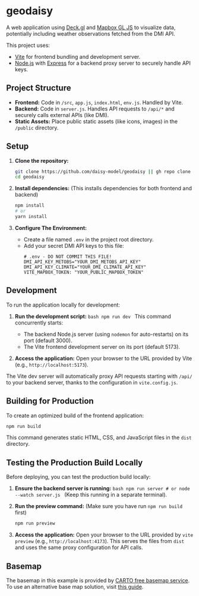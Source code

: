 # geodaisy

A web application using [Deck.gl](https://deck.gl/) and [Mapbox GL JS](https://docs.mapbox.com/mapbox-gl-js/api/) to visualize data, potentially including
weather observations fetched from the DMI API.

This project uses:
*   [Vite](https://vitejs.dev/) for frontend bundling and development server.
*   [Node.js](https://nodejs.org/) with [Express](https://expressjs.com/) for a backend proxy server to securely handle API keys.

## Project Structure

*   **Frontend:** Code in `/src`, `app.js`, `index.html`, `env.js`. Handled by Vite.
*   **Backend:** Code in `server.js`. Handles API requests to `/api/*` and securely calls external
    APIs (like DMI).
*   **Static Assets:** Place public static assets (like icons, images) in the `/public` directory.

## Setup

1.  **Clone the repository:**
    ```bash
    git clone https://github.com/daisy-model/geodaisy || gh repo clone daisy-model/geodaisy
    cd geodaisy
    ```

1.  **Install dependencies:**
    (This installs dependencies for both frontend and backend)
    ```bash
    npm install
    # or
    yarn install
    ```

1.  **Configure The Environment:**
    *   Create a file named `.env` in the project root directory.
    *   Add your secret DMI API keys to this file:
        ```dotenv
        # .env - DO NOT COMMIT THIS FILE!
        DMI_API_KEY_METOBS="YOUR_DMI_METOBS_API_KEY"
        DMI_API_KEY_CLIMATE="YOUR_DMI_CLIMATE_API_KEY"
        VITE_MAPBOX_TOKEN: "YOUR_PUBLIC_MAPBOX_TOKEN"
        ```

## Development

To run the application locally for development:

1.  **Run the development script:** ```bash npm run dev ``` This command concurrently starts:
    *   The backend Node.js server (using `nodemon` for auto-restarts) on its port (default 3000).
    *   The Vite frontend development server on its port (default 5173).

2.  **Access the application:** Open your browser to the URL provided by Vite (e.g.,
    `http://localhost:5173`).

The Vite dev server will automatically proxy API requests starting with `/api/` to your backend
server, thanks to the configuration in `vite.config.js`.

## Building for Production

To create an optimized build of the frontend application:

```bash
npm run build
```

This command generates static HTML, CSS, and JavaScript files in the `dist` directory.

## Testing the Production Build Locally

Before deploying, you can test the production build locally:

1.  **Ensure the backend server is running:** ```bash npm run server # or node --watch server.js ```
    (Keep this running in a separate terminal).

2.  **Run the preview command:**
    (Make sure you have run `npm run build` first)
    ```bash
    npm run preview
    ```

3.  **Access the application:** Open your browser to the URL provided by `vite preview` (e.g.,
    `http://localhost:4173`). This serves the files from `dist` and uses the same proxy
    configuration for API calls.


## Basemap

The basemap in this example is provided by [CARTO free basemap service](https://carto.com/basemaps). To use an alternative
base map solution, visit [this guide](https://deck.gl/docs/get-started/using-with-map#using-other-basemap-services).

